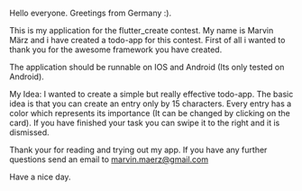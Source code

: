 Hello everyone. Greetings from Germany :).

This is my application for the flutter_create contest.
My name is Marvin März and i have created a todo-app for this contest.
First of all i wanted to thank you for the awesome framework you have created.

The application should be runnable on IOS and Android (Its only tested on Android).

My Idea:
I wanted to create a simple but really effective todo-app. The basic idea is that you can create
an entry only by 15 characters. Every entry has a color which represents its importance (It can be changed
by clicking on the card).
If you have finished your task you can swipe it to the right and it is dismissed.


Thank your for reading and trying out my app. If you have any further questions send an email to
marvin.maerz@gmail.com

Have a nice day.